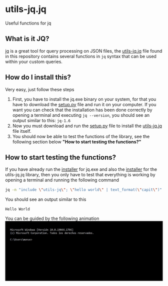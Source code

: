 # utils-jq.jq

Useful functions for jq

## What is it JQ?

[jq](https://stedolan.github.io/jq/) is a great tool for query processing on JSON files, 
the [utils-jq.jq](https://github.com/manuel-chinchi/utils-jq/blob/dev/src/utils-jq.jq) file
found in this repository contains several functions in `jq` syntax that can be used within 
your custom queries.

## How do I install this?
Very easy, just follow these steps  
  1. First, you have to install the jq.exe binary on your system, for that you have to 
    download the [setup.py](https://github.com/manuel-chinchi/utils-jq/blob/dev/jq/setup.py)
    file and run it on your computer.
    If you want you can check that the installation has been done correctly by opening a 
    terminal and executing `jq --version`, you should see an output similar to this:
    ```
    jq-1.6
    ```
  2. Now you must download and run the [setup.py](https://github.com/manuel-chinchi/utils-jq/blob/dev/setup.py) 
    file to install the [utils-jq.jq](https://github.com/manuel-chinchi/utils-jq/blob/dev/src/utils-jq.jq) file itself.
  3. You should now be able to test the functions of the library, see the following section below
    **"How to start testing the functions?"**

## How to start testing the functions?
If you have already run the [installer](https://github.com/manuel-chinchi/utils-jq/blob/dev/jq/setup.py) 
for jq.exe and also the [installer](https://github.com/manuel-chinchi/utils-jq/blob/dev/setup.py) 
for the utils-jq.jq library, then you only have to test that everything is working by 
opening a terminal and running the following command
```bash
jq -n "include \"utils-jq\"; \"hello world\" | text_format(\"capit\")"
```
You should see an output similar to this
```
Hello World
```
You can be guided by the following animation 
![jq](src/gif/utilsjq-window-test.gif "utils-jq window test")
